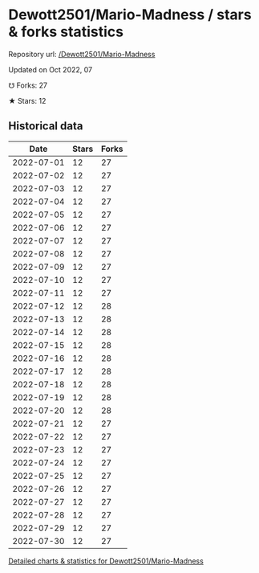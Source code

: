 # Dewott2501/Mario-Madness / stars & forks statistics

Repository url: [/Dewott2501/Mario-Madness](https://github.com/Dewott2501/Mario-Madness)

Updated on Oct 2022, 07

☋ Forks: 27

★ Stars: 12

## Historical data
| Date | Stars | Forks |
|------|-------|-------|
| 2022-07-01 | 12 | 27 | 
| 2022-07-02 | 12 | 27 | 
| 2022-07-03 | 12 | 27 | 
| 2022-07-04 | 12 | 27 | 
| 2022-07-05 | 12 | 27 | 
| 2022-07-06 | 12 | 27 | 
| 2022-07-07 | 12 | 27 | 
| 2022-07-08 | 12 | 27 | 
| 2022-07-09 | 12 | 27 | 
| 2022-07-10 | 12 | 27 | 
| 2022-07-11 | 12 | 27 | 
| 2022-07-12 | 12 | 28 | 
| 2022-07-13 | 12 | 28 | 
| 2022-07-14 | 12 | 28 | 
| 2022-07-15 | 12 | 28 | 
| 2022-07-16 | 12 | 28 | 
| 2022-07-17 | 12 | 28 | 
| 2022-07-18 | 12 | 28 | 
| 2022-07-19 | 12 | 28 | 
| 2022-07-20 | 12 | 28 | 
| 2022-07-21 | 12 | 27 | 
| 2022-07-22 | 12 | 27 | 
| 2022-07-23 | 12 | 27 | 
| 2022-07-24 | 12 | 27 | 
| 2022-07-25 | 12 | 27 | 
| 2022-07-26 | 12 | 27 | 
| 2022-07-27 | 12 | 27 | 
| 2022-07-28 | 12 | 27 | 
| 2022-07-29 | 12 | 27 | 
| 2022-07-30 | 12 | 27 | 


[Detailed charts & statistics for Dewott2501/Mario-Madness](https://reviewgithub.com/rep/Dewott2501/Mario-Madness)
